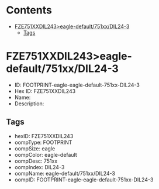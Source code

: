 



Contents
========

* [FZE751XXDIL243>eagle-default/751xx/DIL24-3](#fze751xxdil243eagle-default751xxdil24-3)
	* [Tags](#tags)

# FZE751XXDIL243>eagle-default/751xx/DIL24-3

- ID: FOOTPRINT-eagle-eagle-default-751xx-DIL24-3
- Hex ID: FZE751XXDIL243
- Name: 
- Description: 

## Tags

- hexID: FZE751XXDIL243
- oompType: FOOTPRINT
- oompSize: eagle
- oompColor: eagle-default
- oompDesc: 751xx
- oompIndex: DIL24-3
- oompName: eagle-default/751xx/DIL24-3
- oompID: FOOTPRINT-eagle-eagle-default-751xx-DIL24-3
